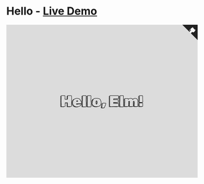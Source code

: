 # Hello - [Live Demo](https://dwayne.github.io/elm-hello)

![A screenshot of Hello](./screenshot.png)
